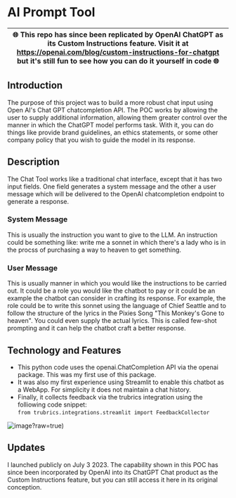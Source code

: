 # AI Prompt Tool   

| 🌐 This repo has since been replicated by OpenAI ChatGPT as its Custom Instructions feature. Visit it at https://openai.com/blog/custom-instructions-for-chatgpt but it's still fun to see how you can do it yourself in code 🌐 |
| --- |

## Introduction  
The purpose of this project was to build a more robust chat input using Open AI's Chat GPT chatcompletion API. The POC works by allowing the user to supply additional information, allowing them greater control over the manner in which the ChatGPT model performs task. With it, you can do things like provide brand guidelines, an ethics statements, or some other company policy that you wish to guide the model in its response.  

## Description
The Chat Tool works like a traditional chat interface, except that it has two input fields. One field generates a system message and the other a user message which will be delivered to the OpenAI chatcompletion endpoint to generate a response.

### System Message  
This is usually the instruction you want to give to the LLM. An instruction could be something like: write me a sonnet in which there's a lady who is in the procss of purchasing a way to heaven to get something. 

### User Message  
This is usually manner in which you would like the instructions to be carried out. It could be a role you would like the chatbot to pay or it could be an example the chatbot can consider in crafting its response. For example, the role could be to write this sonnet using the language of Chief Seattle and to follow the structure of the lyrics in the Pixies Song "This Monkey's Gone to heaven". You could even supply the actual lyrics. This is called few-shot prompting and it can help the chatbot craft a better response.

## Technology and Features  
- This python code uses the openai.ChatCompletion API via the openai package. This was my first use of this package.  
- It was also my first experience using Streamlit to enable this chatbot as a WebApp. For simplicity it does not maintain a chat history.  
- Finally, it collects feedback via the trubrics integration using the folliowing code snippet:  
```from trubrics.integrations.streamlit import FeedbackCollector```

![image](https://github.com/dvvilkins/Webapp1/blob/cc9a70ad4b08fbe60ab828d732618f40017e40d4/UI_Chatv1.png)?raw=true)


## Updates  
I launched publicly on July 3 2023. The capability shown in this POC has since been incorporated by OpenAI into its ChatGPT Chat product as the Custom Instructions feature, but you can still access it here in its original conception. 

